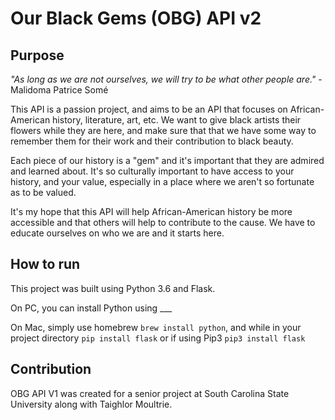 # Our Black Gems (OBG) API v2

## Purpose

*"As long as we are not ourselves, we will try to be what other people are."*
-Malidoma Patrice Somé

This API is a passion project, and aims to be an API that focuses on African-American history, literature, art, etc. We want to give black artists their flowers while they are here, and make sure that that we have some way to remember them for their work and their contribution to black beauty.

Each piece of our history is a "gem" and it's important that they are admired and learned about. It's so culturally important to have access to your history, and your value, especially in a place where we aren't so fortunate as to be valued.

It's my hope that this API will help African-American history be more accessible and that others will help to contribute to the cause. We have to educate ourselves on who we are and it starts here.

## How to run

This project was built using Python 3.6 and Flask.

On PC, you can install Python using ___

On Mac, simply use homebrew `brew install python`, and while in your project directory `pip install flask` or if using Pip3 `pip3 install flask`

## Contribution

OBG API V1 was created for a senior project at South Carolina State University along with Taighlor Moultrie.
